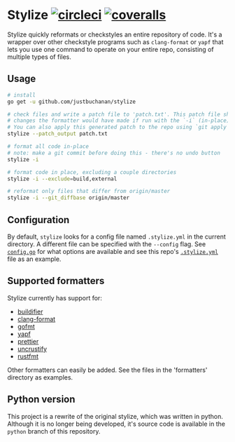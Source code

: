 # Stylize [![circleci](https://circleci.com/gh/justbuchanan/stylize.svg?style=shield)](https://circleci.com/gh/justbuchanan/stylize) [![coveralls](https://coveralls.io/repos/justbuchanan/stylize/badge.svg?branch=master&service=github)](https://coveralls.io/github/justbuchanan/stylize?branch=master)

Stylize quickly reformats or checkstyles an entire repository of code.
It's a wrapper over other checkstyle programs such as `clang-format` or `yapf` that lets you use one command to operate on your entire repo, consisting of multiple types of files.

## Usage

```.sh
# install
go get -u github.com/justbuchanan/stylize

# check files and write a patch file to 'patch.txt'. This patch file shows what
# changes the formatter would have made if run with the `-i` (in-place) flag.
# You can also apply this generated patch to the repo using `git apply`.
stylize --patch_output patch.txt

# format all code in-place
# note: make a git commit before doing this - there's no undo button
stylize -i

# format code in place, excluding a couple directories
stylize -i --exclude=build,external

# reformat only files that differ from origin/master
stylize -i --git_diffbase origin/master
```

## Configuration

By default, `stylize` looks for a config file named `.stylize.yml` in the current directory. A different file can be specified with the `--config` flag. See [`config.go`](config.go) for what options are available and see this repo's [`.stylize.yml`](.stylize.yml) file as an example.

## Supported formatters

Stylize currently has support for:

-   [buildifier](https://github.com/bazelbuild/buildtools/blob/master/buildifier/README.md)
-   [clang-format](https://clang.llvm.org/docs/ClangFormat.html)
-   [gofmt](https://golang.org/cmd/gofmt/)
-   [yapf](https://github.com/google/yapf)
-   [prettier](https://github.com/prettier/prettier)
-   [uncrustify](https://github.com/uncrustify/uncrustify)
-   [rustfmt](https://github.com/rust-lang-nursery/rustfmt)

Other formatters can easily be added. See the files in the 'formatters' directory as examples.

## Python version

This project is a rewrite of the original stylize, which was written in python.
Although it is no longer being developed, it's source code is available in the `python` branch of this repository.

